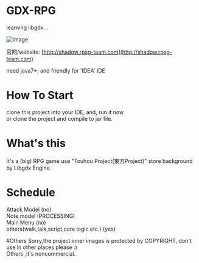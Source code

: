 # GDX-RPG
learning libgdx...

![Image](https://raw.githubusercontent.com/dingjibang/GDX-LAZY-FONT/master/foobar.jpg)

官网/website:  [http://shadow.rpsg-team.com](http://shadow.rpsg-team.com)<br/>

need java7+, and friendly for 'IDEA' IDE

# How To Start
clone this project into your IDE, and, run it now<br/>
or clone the project and compile to jar file.

# What's this
It's a (big) RPG game use "Touhou Project(東方Project)" store background by Libgdx Engine.

# Schedule
Attack Model (no)<br/>
Note model (PROCESSING)<br/>
Main Menu (no)<br/>
others(walk,talk,script,core logic etc.) (yes)

#Others
Sorry,the project inner images is protected by COPYRIGHT, don't use in other places please :) <br/>
Others ,it's noncommercial.
